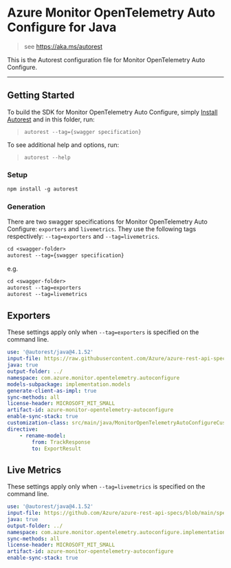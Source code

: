 # Azure Monitor OpenTelemetry Auto Configure for Java

> see https://aka.ms/autorest

This is the Autorest configuration file for Monitor OpenTelemetry Auto Configure.

---
## Getting Started
To build the SDK for Monitor OpenTelemetry Auto Configure, simply [Install Autorest](https://aka.ms/autorest) and
in this folder, run:

> `autorest --tag={swagger specification}`

To see additional help and options, run:

> `autorest --help`

### Setup
```ps
npm install -g autorest
```

### Generation

There are two swagger specifications for Monitor OpenTelemetry Auto Configure: `exporters` and `livemetrics`.
They use the following tags respectively: `--tag=exporters` and `--tag=livemetrics`.

```ps
cd <swagger-folder>
autorest --tag={swagger specification}
```

e.g.
```ps
cd <swagger-folder>
autorest --tag=exporters
autorest --tag=livemetrics
```

## Exporters
These settings apply only when `--tag=exporters` is specified on the command line.

```yaml $(tag) == 'exporters'
use: '@autorest/java@4.1.52'
input-file: https://raw.githubusercontent.com/Azure/azure-rest-api-specs/main/specification/applicationinsights/data-plane/Monitor.Exporters/preview/v2.1/swagger.json
java: true
output-folder: ../
namespace: com.azure.monitor.opentelemetry.autoconfigure
models-subpackage: implementation.models
generate-client-as-impl: true
sync-methods: all
license-header: MICROSOFT_MIT_SMALL
artifact-id: azure-monitor-opentelemetry-autoconfigure
enable-sync-stack: true
customization-class: src/main/java/MonitorOpenTelemetryAutoConfigureCustomizations.java
directive:
    - rename-model:
        from: TrackResponse
        to: ExportResult
```

## Live Metrics
These settings apply only when `--tag=livemetrics` is specified on the command line.

```yaml $(tag) == 'livemetrics'
use: '@autorest/java@4.1.52'
input-file: https://github.com/Azure/azure-rest-api-specs/blob/main/specification/applicationinsights/data-plane/LiveMetrics/preview/2024-04-01-preview/livemetrics.json
java: true
output-folder: ../
namespace: com.azure.monitor.opentelemetry.autoconfigure.implementation.quickpulse.swagger
sync-methods: all
license-header: MICROSOFT_MIT_SMALL
artifact-id: azure-monitor-opentelemetry-autoconfigure
enable-sync-stack: true
```

